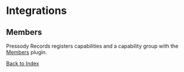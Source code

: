 # Integrations

## Members

Pressody Records registers capabilities and a capability group with the [Members](https://wordpress.org/plugins/members/) plugin.

[Back to Index](index.md)

